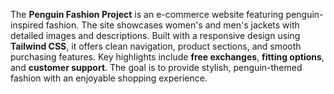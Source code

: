 The **Penguin Fashion Project** is an e-commerce website featuring penguin-inspired fashion. The site showcases women's and men's jackets with detailed images and descriptions. Built with a responsive design using **Tailwind CSS**, it offers clean navigation, product sections, and smooth purchasing features. Key highlights include **free exchanges**, **fitting options**, and **customer support**. The goal is to provide stylish, penguin-themed fashion with an enjoyable shopping experience.
